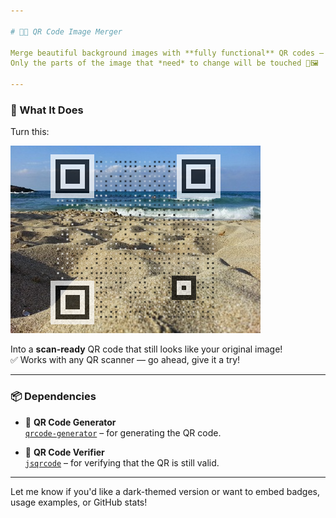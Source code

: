 ```yaml
---

# 🎨✨ QR Code Image Merger

Merge beautiful background images with **fully functional** QR codes — seamlessly and with style!  
Only the parts of the image that *need* to change will be touched 🧠🖼️

---
```


### 🧪 What It Does

Turn this:

![📷 Original + QR](sample-pic.png)

Into a **scan-ready** QR code that still looks like your original image!  
✅ Works with any QR scanner — go ahead, give it a try!  

---

### 📦 Dependencies

- 🧬 **QR Code Generator**  
  [`qrcode-generator`](https://github.com/kazuhikoarase/qrcode-generator) – for generating the QR code.

- 🧠 **QR Code Verifier**  
  [`jsqrcode`](https://github.com/LazarSoft/jsqrcode) – for verifying that the QR is still valid.

---

Let me know if you'd like a dark-themed version or want to embed badges, usage examples, or GitHub stats!